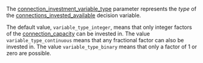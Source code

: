 The [connection\_investment\_variable\_type](@ref) parameter represents the *type* of
the [connections\_invested\_available](@ref) decision variable.

The default value, `variable_type_integer`, means that only integer factors of the [connection\_capacity](@ref)
can be invested in. The value `variable_type_continuous` means that any fractional factor can also be invested in.
The value `variable_type_binary` means that only a factor of 1 or zero are possible.
